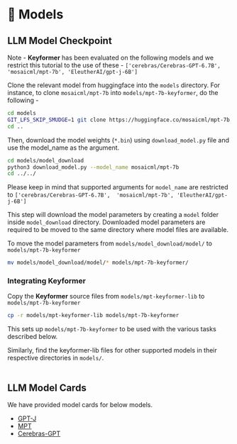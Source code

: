 # 🏁 Models

## LLM Model Checkpoint
Note - **Keyformer** has been evaluated on the following models and we restrict this tutorial to the use of these -
`['cerebras/Cerebras-GPT-6.7B', 
        'mosaicml/mpt-7b', 'EleutherAI/gpt-j-6B']`

Clone the relevant model from huggingface into the `models` directory. For instance, to clone `mosaicml/mpt-7b` into `models/mpt-7b-keyformer`, do the following - 

```bash
cd models
GIT_LFS_SKIP_SMUDGE=1 git clone https://huggingface.co/mosaicml/mpt-7b mpt-7b-keyformer
cd ..
```

Then, download the model weights (`*.bin`) using `download_model.py` file and use the model_name as the argument.

```bash
cd models/model_download
python3 download_model.py --model_name mosaicml/mpt-7b
cd ../../
```

Please keep in mind that supported arguments for `model_name` are restricted to `['cerebras/Cerebras-GPT-6.7B', 
        'mosaicml/mpt-7b', 'EleutherAI/gpt-j-6B']`

This step will download the model parameters by creating a `model` folder inside `model_download` directory.
Downloaded model parameters are required to be moved to the same directory where model files are available.

To move the model parameters from `models/model_download/model/` to `models/mpt-7b-keyformer`

```bash
mv models/model_download/model/* models/mpt-7b-keyformer/
```

### Integrating Keyformer
Copy the **Keyformer** source files from `models/mpt-keyformer-lib` to `models/mpt-7b-keyformer`

```bash
cp -r models/mpt-keyformer-lib models/mpt-7b-keyformer
```

This sets up `models/mpt-7b-keyformer` to be used with the various tasks described below.

Similarly, find the keyformer-lib files for other supported models in their respective directories in `models/`.
<br></br>
## LLM Model Cards

We have provided model cards for below models.
- [GPT-J](https://huggingface.co/EleutherAI/gpt-j-6b)
- [MPT](https://huggingface.co/mosaicml/mpt-7b)
- [Cerebras-GPT](https://huggingface.co/cerebras/Cerebras-GPT-6.7B)
